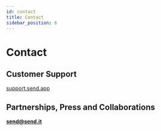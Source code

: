 ```yaml
---
id: contact
title: Contact
sidebar_position: 6
---
```


# Contact

## Customer Support
<a href="https://support.send.app/en/" className="multisig-token-link" target="_blank">support.send.app</a>

## Partnerships, Press and Collaborations
**send@send.it**
